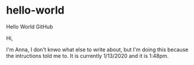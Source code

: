 # hello-world
Hello World GitHub

Hi,

I'm Anna, I don't knwo what else to write about, but I'm doing this because the intructions told me to.
It is currently 1/13/2020 and it is 1:48pm.

